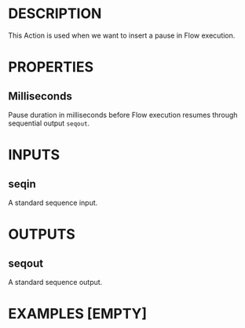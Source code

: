 # DESCRIPTION

This Action is used when we want to insert a pause in Flow execution.

# PROPERTIES

## Milliseconds

Pause duration in milliseconds before Flow execution resumes through sequential output `seqout`.

# INPUTS

## seqin

A standard sequence input.

# OUTPUTS

## seqout

A standard sequence output.

# EXAMPLES [EMPTY]
